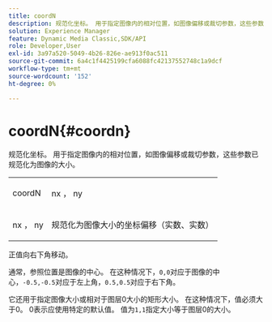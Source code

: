 ```yaml
---
title: coordN
description: 规范化坐标。 用于指定图像内的相对位置，如图像偏移或裁切参数，这些参数已规范化为图像的大小。
solution: Experience Manager
feature: Dynamic Media Classic,SDK/API
role: Developer,User
exl-id: 3a97a520-5049-4b26-826e-ae913f0ac511
source-git-commit: 6a4c1f4425199cfa6088fc42137552748c1a9dcf
workflow-type: tm+mt
source-wordcount: '152'
ht-degree: 0%

---
```


# coordN{#coordn}

规范化坐标。 用于指定图像内的相对位置，如图像偏移或裁切参数，这些参数已规范化为图像的大小。

<table id="simpletable_EFA3111DC4B94BAF94715500DB4DD8FB"> 
 <tr class="strow"> 
  <td class="stentry"> <p><span class="codeph"> <span class="varname"> coordN</span> </span> </p> </td> 
  <td class="stentry"> <p><span class="codeph"> <span class="varname"> nx</span> </span>，<span class="codeph"><span class="varname"> ny</span></span> </p></td> 
 </tr> 
 <tr class="strow"> 
  <td class="stentry"> <p><span class="codeph"> <span class="varname"> nx</span> </span>，<span class="codeph"><span class="varname"> ny</span></span> </p></td> 
  <td class="stentry"> <p>规范化为图像大小的坐标偏移（实数、实数） </p></td> 
 </tr> 
</table>

正值向右下角移动。

通常，参照位置是图像的中心。 在这种情况下，`0,0`对应于图像的中心，`-0.5,-0.5`对应于左上角，`0.5,0.5`对应于右下角。

它还用于指定图像大小或相对于图层0大小的矩形大小。 在这种情况下，值必须大于0。 0表示应使用特定的默认值。 值为`1,1`指定大小等于图层0的大小。
